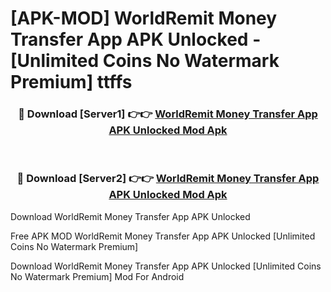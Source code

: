 # [APK-MOD] WorldRemit  Money Transfer App APK Unlocked - [Unlimited Coins No Watermark Premium] ttffs



<div align="center">
<h3>🔴 Download [Server1] 👉👉 <a href="https://momento.my/?title=WorldRemit__Money_Transfer_App_APK_Unlocked">WorldRemit  Money Transfer App APK Unlocked Mod Apk</a></h3><br>

<h3>🔴 Download [Server2] 👉👉 <a href="https://momento.my/?title=WorldRemit__Money_Transfer_App_APK_Unlocked">WorldRemit  Money Transfer App APK Unlocked Mod Apk</a></h3>
</div>



Download WorldRemit  Money Transfer App APK Unlocked 

Free APK MOD WorldRemit  Money Transfer App APK Unlocked [Unlimited Coins No Watermark Premium]

Download WorldRemit  Money Transfer App APK Unlocked [Unlimited Coins No Watermark Premium] Mod For Android
